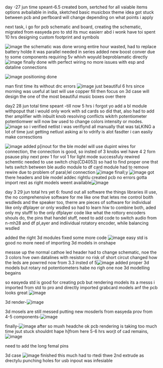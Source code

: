 day -27 jun
time speant-6.5
created bom, 
sertched for all vaiable items options avbailable in india,
sketched basic musicbox theme idea
got stuck between pcb and perfboard will change depending on what points i apply

next task,  i go for pcb schematic and board, 
creating the schematic, migrated from easyeda pro to std its muc easierr abd i wonk have toi spent 10 hrs designing custom footprint and symbols

![image](https://github.com/user-attachments/assets/4ae99e75-b766-474f-9914-ed2674924622)
the schematic was done wrong entire hour wasted, had to replace battery holde it was parallel needed in series
added new boost conver due to some components requiring 5v whivh woyuld beproblamatic directly
![image](https://github.com/user-attachments/assets/deda32e0-835e-481b-a088-ea43b305c0a9)
finally done with perfect wiring no more issues with esp and dataline connections

![image](https://github.com/user-attachments/assets/cd4a5390-c6b2-4db1-aed6-338fccb376f4) positioning done

man first time its without drc errors ![image](https://github.com/user-attachments/assets/ff063a99-08a4-43e6-b49a-ccdc8716f0c8) just beautiful 6 hrs since morning was useful at last will use copper fill then focus on 3d case will design the one of the most beautiful music boxes over there

day2 28 jun 
total time speant -till now 5 hrs
i forgot yo add a bl module withpoput that i would only work with sd cards so did that, also had to add ther amplifier with inbuilt knob resolving conflicts wkitrh potentiometer potentiomwer will now bw used to change colors intensity or modes.
![image](https://github.com/user-attachments/assets/1cb3b81c-e31d-4852-83f6-a0d939a63169)
so i verified netlist i was verifiynd all manually that was taLKING a lot of time just getting netlust asking ai to vdrify is alot fasdter i can easliy make corresctions


![image](https://github.com/user-attachments/assets/3b5feecf-99f4-49f6-a366-dfcf7d9167c3)
added p[inout for the ble model will use dupint wires for connection, the connection is good, so insted of 3 knobs wel have 4 2 forn psause plsy next prev 1 for vol 1 for light mode
successfuly rewired schemtic needed to use switch chip(CD4053) so had to find proper one  thst lwts switch between ble audio module to df card module had to remove rewire due to problem of paral;lel connection
![image](https://github.com/user-attachments/assets/cb7e11c5-e4a7-47c5-9365-5f7f14cfe388)
finall;y ![image](https://github.com/user-attachments/assets/2f1b1be3-5d57-4e52-a9f5-466bb707f1d0) got there headers and ble model addec rightlu created pcb no errors
 gotta import rest as right models weent available![image](https://github.com/user-attachments/assets/c827c82d-fbdb-4318-a1f5-860beea5debc)

 day 3 29 jun total hrs yet 6:
 found out all software the things libraries ill use, the no comprehensive software for me like one that letes me control boith wsdleds and the speaker too, 
 therre are pieces of software for individual like only dfplayer or only wsdled so had to learn hiw to combine both, 
 aded only my stufff to the only dfplayer code like what the rottory encoders shouls do, the pins that handel stuff,
 need to add code to switch audio from n-mh28 and df pl,ayer and indiividual rotatory encoder, while balancing wsdled

 added the right 3d modules fixed some more code
 ![image](https://github.com/user-attachments/assets/f80c052c-6ada-45e9-8666-9efd09a2b1b3) easy std is good no more need of importing 3d models in onshape

 messse up the normal cathoe led header had to change schematic, noe the 3 colors hve own datalines with resistor no risk of short circut changed how the leds are powrred now from 3.3 insted of 5![image](https://github.com/user-attachments/assets/5a255a3b-bb54-409c-aa02-8195bde5a74c)
 added proper 3d models but rotary nd potentiometers habe no righ one noe 3d modelling begains



so easyeda std is good for creating pcb but rendering models its a messs i imported from std to pro and directly imported grabcard models anf the pcb looks great
![image](https://github.com/user-attachments/assets/0c386472-21a9-4287-a20f-05ef78887e1a)

3d render-![image](https://github.com/user-attachments/assets/0f6f8e6a-3652-48af-9c87-2293904eda30)


3d mosels are still messed putting new mosderls from easyeda prov from 4-5 components-![image](https://github.com/user-attachments/assets/61d1ca38-5564-4d1d-93e4-46f10ff3996d)


finally-![image](https://github.com/user-attachments/assets/aa7143d2-31ba-41bc-80a8-78364adf6b65) after so muxh headche
ok pcb rendering is taking too much time jsut stuck shouldnt hape h]from here 5-6 hrs worjt of cad remains,
![image](https://github.com/user-attachments/assets/46f71c69-a958-427d-a692-5a4fe92f3719)

need to add the long femal pins

3d case ![image](https://github.com/user-attachments/assets/073051b6-b9c3-4139-91ea-672ecc99cd8f) finished this much had to rtedi thwe 2nd extrude as drectylu punching holes for usb inpout was infesiable








